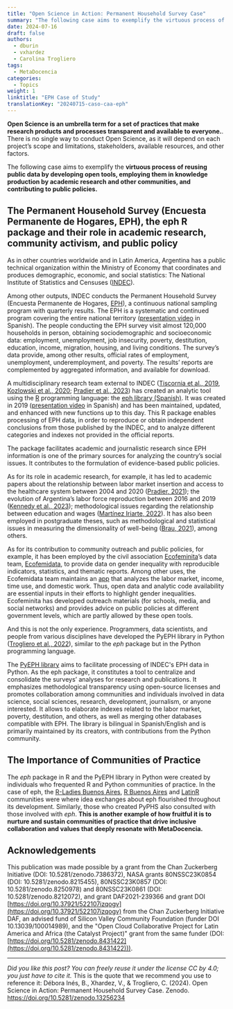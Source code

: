 ```yaml
---
title: "Open Science in Action: Permanent Household Survey Case"
summary: "The following case aims to exemplify the virtuous process of reusing public data by developing open tools."
date: 2024-07-16
draft: false
authors:
  - dburin
  - vxhardez
  - Carolina Trogliero
tags:
  - MetaDocencia
categories:
  - Topics
weight: 1
linktitle: "EPH Case of Study"
translationKey: "20240715-caso-caa-eph"
---
```


**Open Science is an umbrella term for a set of practices that make research products and processes transparent and available to everyone.**. There is no single way to conduct Open Science, as it will depend on each project’s scope and limitations, stakeholders, available resources, and other factors.

The following case aims to exemplify the **virtuous process of reusing public data by developing open tools, employing them in knowledge production by academic research and other communities, and contributing to public policies.**

## The Permanent Household Survey (Encuesta Permanente de Hogares, EPH), the eph R package and their role in academic research, community activism, and public policy

As in other countries worldwide and in Latin America, Argentina has a public technical organization within the Ministry of Economy that coordinates and produces demographic, economic, and social statistics: The National Institute of Statistics and Censuses ([INDEC](https://www.indec.gob.ar/indec/web/Institucional-Indec-QuienesSomosEng)).

Among other outputs, INDEC conducts the Permanent Household Survey (Encuesta Permanente de Hogares, [EPH](https://www.indec.gob.ar/indec/web/Institucional-Indec-QuienesSomosEng)), a continuous national sampling  program with quarterly results. The EPH is a systematic and continued program covering the entire national territory ([presentation video](https://www.youtube.com/watch?v=FpLA775mlxw) in Spanish). The people conducting the EPH survey visit almost 120,000 households in person, obtaining sociodemographic and socioeconomic data: employment, unemployment, job insecurity, poverty, destitution, education, income, migration, housing, and living conditions. The survey’s data provide, among other results, official rates of employment, unemployment, underemployment, and poverty. The results’ reports are complemented by aggregated information, and available for download.

A multidisciplinary research team external to INDEC ([Tiscornia et al., 2019](https://zenodo.org/records/3462678), [Kozlowski et al., 2020](https://zenodo.org/records/3720104); [Pradier et al., 2023](https://zenodo.org/records/8352221)) has created an analytic tool using the [R](https://cran.r-project.org/web/packages/eph/eph.pdf) programming language: the [eph library (Spanish)](https://ropensci.github.io/eph/index.html). It was created in 2019 ([presentation video](https://www.youtube.com/watch?v=WxtiAOeGBi8) in Spanish) and has been maintained, updated, and enhanced with new functions up to this day. This R package enables processing of EPH data, in order to reproduce  or obtain independent conclusions from those published by the INDEC, and to analyze different categories and indexes not provided in the official reports.

The package facilitates academic and journalistic research since EPH information is one of the primary sources for analyzing the country’s social issues. It contributes to the formulation of evidence-based public policies.

As for its role in academic research, for example, it has led to academic papers about the relationship between labor market insertion and access to the healthcare system between 2004 and 2020 ([Pradier, 2021](http://www.scielo.org.ar/scielo.php?pid=S2545-77562021000100090&script=sci_abstract&tlng=en)); the evolution of Argentina’s labor force reproduction between 2016 and 2019 ([Kennedy et al., 2023](http://www.scielo.org.ar/scielo.php?pid=S1852-16062023000200208&script=sci_abstract&tlng=en)); methodological issues regarding the relationship between education and wages ([Martínez Iriarte, 2022](http://www.scielo.org.ar/scielo.php?script=sci_abstract&pid=S2525-12952022000100005&lng=es&nrm=iso&tlng=en)). It has also been employed in postgraduate theses, such as methodological and statistical issues in measuring the dimensionality of well-being ([Brau, 2021](http://hdl.handle.net/10908/22978)), among others.

As for its contribution to community outreach and public policies, for example, it has been employed by the civil association [Ecofeminita](https://ecofeminita.com/?v=5b61a1b298a0)’s data team, [Ecofemidata](https://ecofeminita.com/ecofemidata/?v=5b61a1b298a0), to provide data on gender inequality with reproducible indicators, statistics, and thematic reports. Among other uses, the Ecofemidata team maintains an [app](https://ecofeminita.com/app-ecofemidata/?v=5b61a1b298a0) that analyzes the labor market, income, time use, and domestic work. Thus, open data and analytic code availability are essential inputs in their efforts to highlight gender inequalities. Ecofeminita has developed outreach materials (for schools, media, and social networks) and provides advice on public policies at different government levels, which are partly allowed by these open tools.

And this is not the only experience. Programmers, data scientists, and people from various disciplines have developed the PyEPH library in Python ([Trogliero et al., 2022](https://zenodo.org/records/6727908)), similar to the *eph* package but in the Python programming language. 

The [PyEPH library](https://pyeph.readthedocs.io/es/latest/) aims to facilitate processing of INDEC's EPH data in Python. As the eph package, it constitutes a tool to centralize and consolidate the surveys’ analyses for research and publications. It emphasizes methodological transparency using open-source licenses and promotes collaboration among communities and individuals involved in data science, social sciences, research, development, journalism, or anyone interested. It allows to elaborate indexes related to the labor market, poverty, destitution, and others, as well as merging other databases compatible with EPH. The library is bilingual in Spanish/English and is primarily maintained by its creators, with contributions from the Python community.

## The Importance of Communities of Practice
The *eph* package in R and the PyEPH library in Python were created by individuals who frequented R and Python communities of practice. In the case of eph, the [R-Ladies Buenos Aires](https://rladiesba.netlify.app/), [R Buenos Aires](https://renbaires.github.io/) and [LatinR](https://latin-r.com/) communities were where idea exchanges about eph flourished throughout its development. Similarly, those who created PyPHS also consulted with those involved with *eph*. **This is another example of how fruitful it is to nurture and sustain communities of practice that drive inclusive collaboration and values that deeply resonate with MetaDocencia.**

## Acknowledgements
This publication was made possible by a grant from the Chan Zuckerberg Initiative (DOI: 10.5281/zenodo.7386372), NASA grants 80NSSC23K0854 (DOI: 10.5281/zenodo.8215455), 80NSSC23K0857 (DOI: 10.5281/zenodo.8250978) and 80NSSC23K0861 (DOI: 10.5281/zenodo.8212072), and grant DAF2021-239366 and grant DOI [https://doi.org/10.37921/522107izqogv](https://doi.org/10.37921/522107izqogv) from the Chan Zuckerberg Initiative DAF, an advised fund of Silicon Valley Community Foundation (funder DOI 10.13039/100014989), and the "Open Cloud Collaborative Project for Latin America and Africa (the Catalyst Project)" grant from the same funder (DOI: [https://doi.org/10.5281/zenodo.8431422](https://doi.org/10.5281/zenodo.8431422))).

---

*Did you like this post? You can freely reuse it under the license CC by 4.0; you just have to cite it.* 
This is the quote that we recommend you use to reference it:
Débora Inés, B., Xhardez, V., & Trogliero, C. (2024). Open Science in Action: Permanent Household Survey Case. Zenodo. https://doi.org/10.5281/zenodo.13256234
